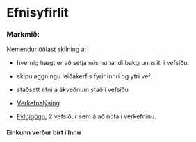
# Efnisyfirlit

### Markmið:
Nemendur öðlast skilning á:
* hvernig hægt er að setja mismunandi bakgrunnsliti í vefsíðu.
* skipulaggningu leiðakerfis fyrir innri og ytri vef.
* staðsett efni á ákveðnum stað í vefsíðu

* [Verkefnalýsing](https://github.com/vefgrunnur/22V/tree/main/Verkefni/V-4)
* [Fylgigögn](https://github.com/vefgrunnur/22V/tree/main/S%C3%BDnid%C3%A6mi/V-4), 2 vefsíður sem á að nota í verkefninu.

#### Einkunn verður birt í Innu